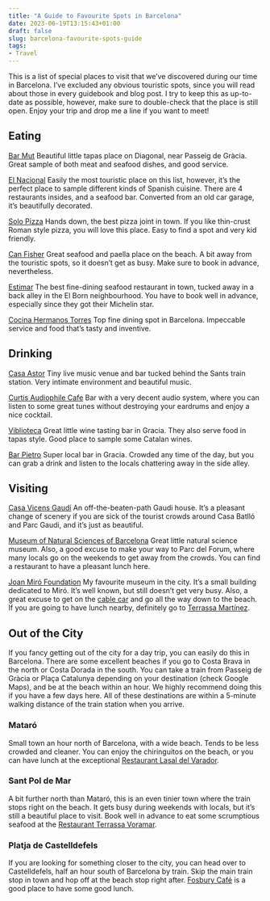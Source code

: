 ```yaml
---
title: "A Guide to Favourite Spots in Barcelona"
date: 2023-06-19T13:15:43+01:00
draft: false
slug: barcelona-favourite-spots-guide
tags:
- Travel
---
```


This is a list of special places to visit that we’ve discovered during our time in Barcelona. I’ve excluded any obvious touristic spots, since you will read about those in every guidebook and blog post. I try to keep this as up-to-date as possible, however, make sure to double-check that the place is still open. Enjoy your trip and drop me a line if you want to meet!

## Eating
[Bar Mut](http://www.barmut.com/)
Beautiful little tapas place on Diagonal, near Passeig de Gràcia. Great sample of both meat and seafood dishes, and good service.

[El Nacional](https://www.elnacionalbcn.com/)
Easily the most touristic place on this list, however, it’s the perfect place to sample different kinds of Spanish cuisine. There are 4 restaurants insides, and a seafood bar. Converted from an old car garage, it’s beautifully decorated.

[Solo Pizza](https://welovesolopizza.es/)
Hands down, the best pizza joint in town. If you like thin-crust Roman style pizza, you will love this place. Easy to find a spot and very kid friendly.

[Can Fisher](https://www.canfisher.com/arroceria-can-fisher-barcelona-carta/)
Great seafood and paella place on the beach. A bit away from the touristic spots, so it doesn’t get as busy. Make sure to book in advance, nevertheless.

[Estimar](http://www.restaurante-estimar.com/)
The best fine-dining seafood restaurant in town, tucked away in a back alley in the El Born neighbourhood. You have to book well in advance, especially since they got their Michelin star.

[Cocina Hermanos Torres](http://www.cocinahermanostorres.com/)
Top fine dining spot in Barcelona. Impeccable service and food that’s tasty and inventive.

## Drinking
[Casa Astor](https://casaastor.cat/)
Tiny live music venue and bar tucked behind the Sants train station. Very intimate environment and beautiful music.

[Curtis Audiophile Cafe](http://www.curtisaudiocafe.com/)
Bar with a very decent audio system, where you can listen to some great tunes without destroying your eardrums and enjoy a nice cocktail.

[Viblioteca](https://viblioteca.com/menu/)
Great little wine tasting bar in Gracia. They also serve food in tapas style. Good place to sample some Catalan wines.

[Bar Pietro](https://goo.gl/maps/ir72E12iF1YUgeik7)
Super local bar in Gracia. Crowded any time of the day, but you can grab a drink and listen to the locals chattering away in the side alley.

## Visiting
[Casa Vicens Gaudí](https://casavicens.org/buy-tickets/)
An off-the-beaten-path Gaudi house. It’s a pleasant change of scenery if you are sick of the tourist crowds around Casa Batlló and Parc Gaudi, and it’s just as beautiful.

[Museum of Natural Sciences of Barcelona](https://www.museuciencies.cat/)
Great little natural science museum. Also, a good excuse to make your way to Parc del Forum, where many locals go on the weekends to get away from the crowds. You can find a restaurant to have a pleasant lunch here.

[Joan Miró Foundation](https://www.fmirobcn.org/es/)
My favourite museum in the city. It’s a small building dedicated to Miró. It’s well known, but still doesn’t get very busy. Also, a great excuse to get on the [cable car](https://www.telefericodebarcelona.com/) and go all the way down to the beach. If you are going to have lunch nearby, definitely go to [Terrassa Martínez](https://martinezbarcelona.com/cartas/).

## Out of the City
If you fancy getting out of the city for a day trip, you can easily do this in Barcelona. There are some excellent beaches if you go to Costa Brava in the north or Costa Dorada in the south. You can take a train from Passeig de Gràcia or Plaça Catalunya depending on your destination (check Google Maps), and be at the beach within an hour. We highly recommend doing this if you have a few days here. All of these destinations are within a 5-minute walking distance of the train station when you arrive.

### Mataró
Small town an hour north of Barcelona, with a wide beach. Tends to be less crowded and cleaner. You can enjoy the chiringuitos on the beach, or you can have lunch at the exceptional [Restaurant Lasal del Varador](http://www.lasaldelvarador.com/).

### Sant Pol de Mar
A bit further north than Mataró, this is an even tinier town where the train stops right on the beach. It gets busy during weekends with locals, but it’s still a beautiful place to visit. Book well in advance to eat some scrumptious seafood at the [Restaurant Terrassa Voramar](https://goo.gl/maps/yHQRb4a2ZQZoLNxZ8).

### Platja de Castelldefels
If you are looking for something closer to the city, you can head over to Castelldefels, half an hour south of Barcelona by train. Skip the main train stop in town and hop off at the beach stop right after. [Fosbury Café](http://fosburycafe.es/) is a good place to have some good lunch.

